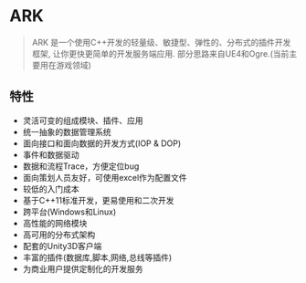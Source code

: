 # ARK
> ARK 是一个使用C++开发的轻量级、敏捷型、弹性的、分布式的插件开发框架, 让你更快更简单的开发服务端应用. 部分思路来自UE4和Ogre.(当前主要用在游戏领域)

## 特性

- 灵活可变的组成模块、插件、应用
- 统一抽象的数据管理系统
- 面向接口和面向数据的开发方式(IOP & DOP)
- 事件和数据驱动
- 数据和流程Trace，方便定位bug
- 面向策划人员友好，可使用excel作为配置文件
- 较低的入门成本
- 基于C++11标准开发，更易使用和二次开发
- 跨平台(Windows和Linux)
- 高性能的网络模块
- 高可用的分布式架构
- 配套的Unity3D客户端
- 丰富的插件(数据库,脚本,网络,总线等插件)
- 为商业用户提供定制化的开发服务
